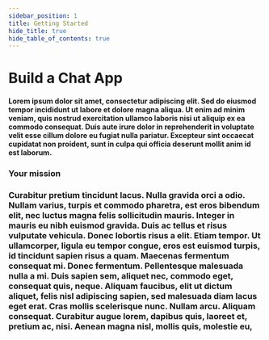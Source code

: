 ```yaml
---
sidebar_position: 1
title: Getting Started
hide_title: true
hide_table_of_contents: true
---
```


<h1>Build a Chat App</h1>

<h4>Lorem ipsum dolor sit amet, consectetur adipiscing elit. Sed do eiusmod tempor
incididunt ut labore et dolore magna aliqua. Ut enim ad minim veniam, quis
nostrud exercitation ullamco laboris nisi ut aliquip ex ea commodo consequat.
Duis aute irure dolor in reprehenderit in voluptate velit esse cillum dolore eu
fugiat nulla pariatur. Excepteur sint occaecat cupidatat non proident, sunt in
culpa qui officia deserunt mollit anim id est laborum.</h4>

<h3>Your mission</h3>

<h3>
Curabitur pretium tincidunt lacus. Nulla gravida orci a odio. Nullam varius,
turpis et commodo pharetra, est eros bibendum elit, nec luctus magna felis
sollicitudin mauris. Integer in mauris eu nibh euismod gravida. Duis ac tellus
et risus vulputate vehicula. Donec lobortis risus a elit. Etiam tempor. Ut
ullamcorper, ligula eu tempor congue, eros est euismod turpis, id tincidunt
sapien risus a quam. Maecenas fermentum consequat mi. Donec fermentum.
Pellentesque malesuada nulla a mi. Duis sapien sem, aliquet nec, commodo eget,
consequat quis, neque. Aliquam faucibus, elit ut dictum aliquet, felis nisl
adipiscing sapien, sed malesuada diam lacus eget erat. Cras mollis scelerisque
nunc. Nullam arcu. Aliquam consequat. Curabitur augue lorem, dapibus quis,
laoreet et, pretium ac, nisi. Aenean magna nisl, mollis quis, molestie eu,
</h3>
